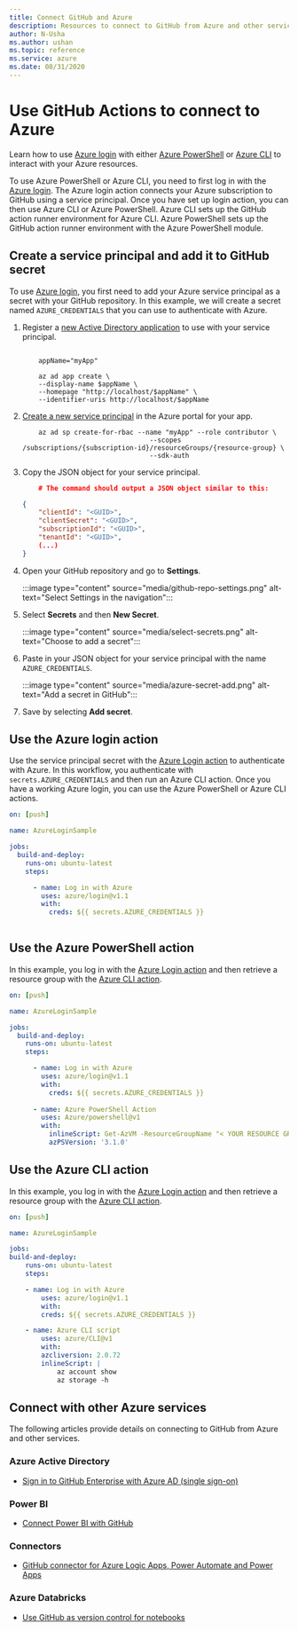 ```yaml
--- 
title: Connect GitHub and Azure
description: Resources to connect to GitHub from Azure and other services  
author: N-Usha 
ms.author: ushan 
ms.topic: reference
ms.service: azure 
ms.date: 08/31/2020
---
```


# Use GitHub Actions to connect to Azure

Learn how to use [Azure login](https://github.com/Azure/login) with either [Azure PowerShell](https://github.com/Azure/PowerShell) or [Azure CLI](https://github.com/Azure/CLI) to interact with your Azure resources.

To use Azure PowerShell or Azure CLI, you need to first log in with the [Azure login](https://github.com/marketplace/actions/azure-login). The Azure login action connects your Azure subscription to GitHub using a service principal. Once you have set up login action, you can then use Azure CLI or Azure PowerShell.  Azure CLI sets up the GitHub action runner environment for Azure CLI. Azure PowerShell sets up the GitHub action runner environment with the Azure PowerShell module.


## Create a service principal and add it to GitHub secret

To use [Azure login](https://github.com/marketplace/actions/azure-login), you first need to add your Azure service principal as a secret with your GitHub repository. In this example, we will create a secret named `AZURE_CREDENTIALS` that you can use to authenticate with Azure.  

1. Register a [new Active Directory application](https://docs.microsoft.com/azure/active-directory/develop/howto-create-service-principal-portal#register-an-application-with-azure-ad-and-create-a-service-principal) to use with your service principal.

    ```azurecli

        appName="myApp"

        az ad app create \
        --display-name $appName \
        --homepage "http://localhost/$appName" \
        --identifier-uris http://localhost/$appName
    ```

1. [Create a new service principal](https://docs.microsoft.com/cli/azure/create-an-azure-service-principal-azure-cli?view=azure-cli-latest) in the Azure portal for your app.

    ```azurecli
        az ad sp create-for-rbac --name "myApp" --role contributor \
                                    --scopes /subscriptions/{subscription-id}/resourceGroups/{resource-group} \
                                    --sdk-auth
    ```

1. Copy the JSON object for your service principal.

    ```json
        # The command should output a JSON object similar to this:

    {
        "clientId": "<GUID>",
        "clientSecret": "<GUID>",
        "subscriptionId": "<GUID>",
        "tenantId": "<GUID>",
        (...)
    }
    ```

1. Open your GitHub repository and go to **Settings**.

    :::image type="content" source="media/github-repo-settings.png" alt-text="Select Settings in the navigation":::

1. Select **Secrets** and then **New Secret**.

    :::image type="content" source="media/select-secrets.png" alt-text="Choose to add a secret":::

1. Paste in your JSON object for your service principal with the name `AZURE_CREDENTIALS`. 

    :::image type="content" source="media/azure-secret-add.png" alt-text="Add a secret in GitHub":::

1. Save by selecting **Add secret**.

## Use the Azure login action

Use the service principal secret with the [Azure Login action](https://github.com/Azure/login) to authenticate with Azure. In this workflow, you authenticate with `secrets.AZURE_CREDENTIALS` and then run an Azure CLI action. Once you have a working Azure login, you can use the Azure PowerShell or Azure CLI actions. 

```yaml
on: [push]

name: AzureLoginSample

jobs:
  build-and-deploy:
    runs-on: ubuntu-latest
    steps:

      - name: Log in with Azure
        uses: azure/login@v1.1
        with:
          creds: ${{ secrets.AZURE_CREDENTIALS }}
  
```

## Use the Azure PowerShell action

In this example, you log in with the [Azure Login action](https://github.com/Azure/login) and then retrieve a resource group with the [Azure CLI action](https://github.com/azure/powershell).

```yaml
on: [push]

name: AzureLoginSample

jobs:
  build-and-deploy:
    runs-on: ubuntu-latest
    steps:

      - name: Log in with Azure
        uses: azure/login@v1.1
        with:
          creds: ${{ secrets.AZURE_CREDENTIALS }}
  
      - name: Azure PowerShell Action
        uses: Azure/powershell@v1
        with:
          inlineScript: Get-AzVM -ResourceGroupName "< YOUR RESOURCE GROUP >"
          azPSVersion: '3.1.0'

```

## Use the Azure CLI action

In this example, you log in with the [Azure Login action](https://github.com/Azure/login) and then retrieve a resource group with the [Azure CLI action](https://github.com/Azure/CLI).


```yaml
on: [push]

name: AzureLoginSample

jobs:
build-and-deploy:
    runs-on: ubuntu-latest
    steps:

    - name: Log in with Azure
        uses: azure/login@v1.1
        with:
        creds: ${{ secrets.AZURE_CREDENTIALS }} 

    - name: Azure CLI script
        uses: azure/CLI@v1
        with:
        azcliversion: 2.0.72
        inlineScript: |
            az account show
            az storage -h
```

## Connect with other Azure services

The following articles provide details on connecting to GitHub from Azure and other services.  

### Azure Active Directory 

- [Sign in to GitHub Enterprise with Azure AD (single sign-on)](https://docs.microsoft.com/azure/active-directory/saas-apps/github-tutorial)   

### Power BI

- [Connect Power BI with GitHub](https://docs.microsoft.com/power-bi/service-connect-to-github)   

### Connectors

- [GitHub connector for Azure Logic Apps, Power Automate and Power Apps](https://docs.microsoft.com/connectors/github/)   

### Azure Databricks

- [Use GitHub as version control for notebooks](https://docs.microsoft.com/azure/databricks/notebooks/github-version-control) 